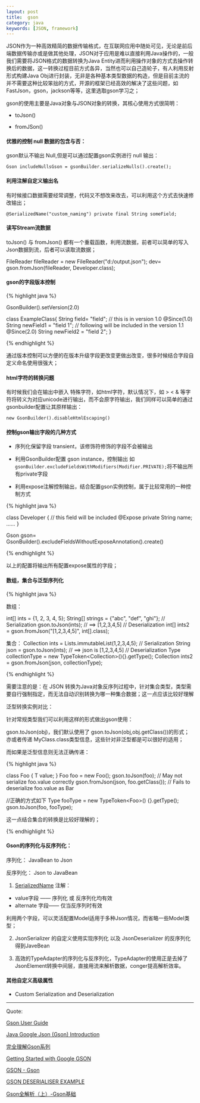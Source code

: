 ```yaml
---
layout: post
title:  gson
category: java
keywords: [JSON, framework]
---
```


JSON作为一种高效精简的数据传输格式，在互联网应用中随处可见，无论是前后端数据传输亦或是做其他处理，JSON对于应用是难以直接利用Java操作的，一般我们需要将JSON格式的数据转换为Java Entity进而利用操作对象的方式去操作转换后的数据，这一转换过程目前方式各异，当然也可以自己造轮子，有人利用反射形式构建Java Obj进行封装，无非是各种基本类型数据的构造，但是目前主流的并不需要这种比较笨拙的方式，开源的框架已经高效的解决了这些问题，如FastJson，gson，jackson等等，这里选取gson学习之；


gson的使用主要是Java对象与JSON对象的转换，其核心使用方式很简明：

*  toJson()  

*  fromJSon()


####  优雅的控制 null 数据的包含与否：

gson默认不输出 Null,但是可以通过配置gson实例进行 null 输出：

`Gson includeNullsGson = gsonBuilder.serializeNulls().create();`


####  利用注解自定义输出名

有时候接口数据需要经常调整，代码又不想改来改去，可以利用这个方式去快速修改输出；


`@SerializedName("custom_naming") private final String someField;`



####  读写Stream流数据   

 toJson() 与 fromJson() 都有一个重载函数，利用流数据，前者可以简单的写入Json数据到流，后者可以读取流数据；

 FileReader fileReader = new FileReader("d:/output.json");
  dev= gson.fromJson(fileReader, Developer.class);

####  gson的字段版本控制

{% highlight java %}

GsonBuilder().setVersion(2.0)

class ExampleClass{
  String field=  "field";
  // this is in version 1.0
  @Since(1.0) String newField1 = "field 1";
  // following will be included in the version 1.1
  @Since(2.0) String newField2 = "field 2";
}

{% endhighlight %}  

通过版本控制可以方便的在版本升级字段更改变更做出改变，很多时候结合字段自定义命名使用很强大；

####   html字符的转换问题

有时候我们会在输出中嵌入 特殊字符，如html字符，默认情况下，如 > < & 等字符将转义为对应unicode进行输出，而不会原字符输出，我们同样可以简单的通过 gsonbuilder配置让其原样输出：

`new GsonBuilder().disableHtmlEscaping()`


####  控制gson输出字段的几种方式

*  序列化保留字段 transient，该修饰符修饰的字段不会被输出        

*  利用GsonBuilder配置 gson instance，控制输出 如` gsonBuilder.excludeFieldsWithModifiers(Modifier.PRIVATE);`将不输出所有private字段         

*  利用expose注解控制输出，结合配置gson实例控制，属于比较常用的一种控制方式

{% highlight java %}

class Developer {
  // this field will be included
  @Expose
  private String name;
  ……
}

Gson gson= GsonBuilder().excludeFieldsWithoutExposeAnnotation().create()

{% endhighlight %}  

以上的配置将输出所有配置expose属性的字段；

####  数组，集合与泛型序列化

{% highlight java %}

数组：

int[] ints = {1, 2, 3, 4, 5};
String[] strings = {"abc", "def", "ghi"};
// Serialization
gson.toJson(ints);     // ==> [1,2,3,4,5]
// Deserialization
int[] ints2 = gson.fromJson("[1,2,3,4,5]", int[].class);


集合：
Collection<Integer> ints = Lists.immutableList(1,2,3,4,5);
// Serialization
String json = gson.toJson(ints);  // ==> json is [1,2,3,4,5]
// Deserialization
Type collectionType = new TypeToken<Collection<Integer>>(){}.getType();
Collection<Integer> ints2 = gson.fromJson(json, collectionType);

{% endhighlight %}  


需要注意的是：在 JSON 转换为Java对象反序列过程中，针对集合类型，类型需要自行强制指定，而无法自动识别转换为哪一种集合数据；这一点应该比较好理解


泛型转换实例对比：

针对常规类型我们可以利用这样的形式做出gson使用：

gson.toJson(obj)，我们默认使用了 gson.toJson(obj,obj.getClass())的形式；亦或者传递 MyClass.class类型信息，这些针对非泛型都是可以很好的适用；

而如果是泛型信息则无法正确传递：

{% highlight java %}

class Foo<T> {
  T value;
}
Foo<Bar> foo = new Foo<Bar>();
gson.toJson(foo); // May not serialize foo.value correctly
gson.fromJson(json, foo.getClass()); // Fails to deserialize foo.value as Bar

//正确的方式如下
Type fooType = new TypeToken<Foo<Bar>>() {}.getType();
gson.toJson(foo, fooType);

这一点结合集合的转换是比较好理解的；

{% endhighlight %}  


#### Gson的序列化与反序列化：

序列化： JavaBean to  Json

反序列化： Json to  JavaBean

1. [SerializedName](https://google.github.io/gson/apidocs/com/google/gson/annotations/SerializedName.html) 注解：

*  value字段    —— 序列化 或 反序列化均有效
*  alternate 字段—— 仅当反序列时有效

利用两个字段，可以灵活配置Model适用于多种Json情况，而省略一些Model类型；


2.  JsonSerializer 的自定义使用实现序列化 以及 JsonDeserializer 的反序列化得到JaveBean

3.  高效的TypeAdapter的序列化与反序列化，TypeAdapter的使用正是去掉了JsonElement转换中间层，直接用流来解析数据，conger提高解析效率。

####  其他自定义高级属性

*  Custom Serialization and Deserialization


---

Quote:

[Gson User Guide](https://github.com/google/gson/blob/master/UserGuide.md)

[Java Google Json (Gson) Introduction](http://www.studytrails.com/java/json/java-google-json-introduction.jsp)

[完全理解Gson系列](http://www.importnew.com/16630.html)

[Getting Started with Google GSON](https://blog.ajduke.in/2013/07/28/getting-started-with-google-gson/)

[GSON - Gson](http://tutorials.jenkov.com/java-json/gson.html)

[GSON DESERIALISER EXAMPLE](http://www.javacreed.com/gson-deserialiser-example/)

[Gson全解析（上）-Gson基础](http://www.jianshu.com/p/fc5c9cdf3aab)

